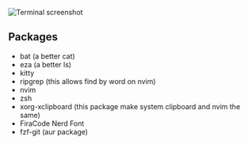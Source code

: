 ![Terminal screenshot](https://github.com/pedrohrb7/nvim-config/blob/trunk/kitty.png?raw=true)

## Packages

- bat (a better cat)
- eza (a better ls)
- kitty
- ripgrep (this allows find by word on nvim)
- nvim
- zsh
- xorg-xclipboard (this package make system clipboard and nvim the same)
- FiraCode Nerd Font
- fzf-git (aur package)
